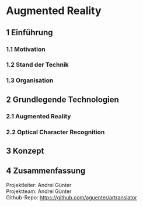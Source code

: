 # **Augmented Reality**

## 1 Einführung
### 1.1 Motivation
### 1.2 Stand der Technik
### 1.3 Organisation
## 2 Grundlegende Technologien
### 2.1 Augmented Reality
### 2.2 Optical Character Recognition
## 3 Konzept
## 4 Zusammenfassung
  
Projektleiter: Andrei Günter  
Projektteam: Andrei Günter  
Github-Repo: https://github.com/aguenter/artranslator
